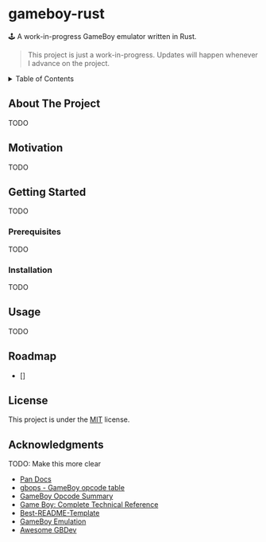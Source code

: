 # gameboy-rust

🕹️ A work-in-progress GameBoy emulator written in Rust.

> This project is just a work-in-progress. Updates will happen whenever I advance on the project.

<details>
  <summary>Table of Contents</summary>
  <ol>
    <li>
      <a href="#Motivation">Motivation</a>
    </li>
    <li>
      <a href="#getting-started">Getting Started</a>
      <ul>
        <li><a href="#prerequisites">Prerequisites</a></li>
        <li><a href="#installation">Installation</a></li>
      </ul>
    </li>
    <li><a href="#motivation">Motivation</a></li>
    <li><a href="#usage">Usage</a></li>
    <li><a href="#roadmap">Roadmap</a></li>
    <li><a href="#license">License</a></li>
    <li><a href="#acknowledgments">Acknowledgments</a></li>
  </ol>
</details>

## About The Project

TODO

## Motivation

TODO

## Getting Started

TODO

### Prerequisites

TODO

### Installation

TODO

## Usage

TODO

## Roadmap

- []

## License

This project is under the [MIT](./LICENSE) license.

## Acknowledgments

TODO: Make this more clear

- [Pan Docs](https://gbdev.io/pandocs/Specifications.html)
- [gbops - GameBoy opcode table](https://izik1.github.io/gbops/)
- [GameBoy Opcode Summary](http://www.devrs.com/gb/files/opcodes.html)
- [Game Boy: Complete Technical Reference](https://gekkio.fi/files/gb-docs/gbctr.pdf)
- [Best-README-Template](https://github.com/othneildrew/Best-README-Template)
- [GameBoy Emulation](http://www.codeslinger.co.uk/pages/projects/gameboy/beginning.html)
- [Awesome GBDev](https://github.com/gbdev/awesome-gbdev)
